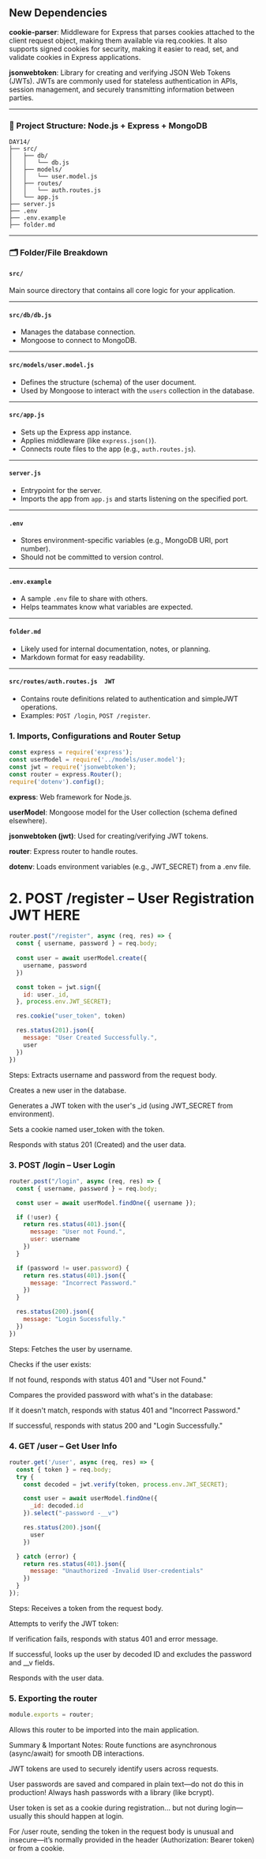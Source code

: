 ## New Dependencies

**cookie-parser**: Middleware for Express that parses cookies attached to the client request object, making them available via req.cookies. It also supports signed cookies for security, making it easier to read, set, and validate cookies in Express applications.


**jsonwebtoken**: Library for creating and verifying JSON Web Tokens (JWTs). JWTs are commonly used for stateless authentication in APIs, session management, and securely transmitting information between parties.

---

### 📁 Project Structure: Node.js + Express + MongoDB

```
DAY14/
├── src/
│   ├── db/
│   │   └── db.js
│   ├── models/
│   │   └── user.model.js
│   ├── routes/
│   │   └── auth.routes.js
│   └── app.js
├── server.js
├── .env
├── .env.example
├── folder.md
``` 

---

### 🗂️ Folder/File Breakdown

#### `src/`
Main source directory that contains all core logic for your application.

---

#### `src/db/db.js`
- Manages the database connection.
- Mongoose to connect to MongoDB.

---

#### `src/models/user.model.js`
- Defines the structure (schema) of the user document.
- Used by Mongoose to interact with the `users` collection in the database.

---

#### `src/app.js`
- Sets up the Express app instance.
- Applies middleware (like `express.json()`).
- Connects route files to the app (e.g., `auth.routes.js`).

---

#### `server.js`
- Entrypoint for the server.
- Imports the app from `app.js` and starts listening on the specified port.

---

#### `.env`
- Stores environment-specific variables (e.g., MongoDB URI, port number).
- Should not be committed to version control.

---

#### `.env.example`
- A sample `.env` file to share with others.
- Helps teammates know what variables are expected.

---

#### `folder.md`
- Likely used for internal documentation, notes, or planning.
- Markdown format for easy readability.

---

#### `src/routes/auth.routes.js  JWT`
- Contains route definitions related to authentication and simpleJWT operations.
- Examples: `POST /login`, `POST /register`.


### 1. Imports, Configurations and Router Setup
``` js //
const express = require('express');
const userModel = require('../models/user.model');
const jwt = require('jsonwebtoken');
const router = express.Router();
require('dotenv').config();
``` 
**express**: Web framework for Node.js.

**userModel**: Mongoose model for the User collection (schema defined elsewhere).

**jsonwebtoken (jwt)**: Used for creating/verifying JWT tokens.

**router**: Express router to handle routes.

**dotenv**: Loads environment variables (e.g., JWT_SECRET) from a .env file.



# 2. POST /register – User Registration      JWT HERE
``` js //
router.post("/register", async (req, res) => {
  const { username, password } = req.body;
  
  const user = await userModel.create({
    username, password
  })

  const token = jwt.sign({
    id: user._id,
  }, process.env.JWT_SECRET);

  res.cookie("user_token", token)

  res.status(201).json({
    message: "User Created Successfully.",
    user
  })
})
``` 
Steps:
Extracts username and password from the request body.

Creates a new user in the database.

Generates a JWT token with the user's _id (using JWT_SECRET from environment).

Sets a cookie named user_token with the token.

Responds with status 201 (Created) and the user data.


### 3. POST /login – User Login
``` js //
router.post("/login", async (req, res) => {
  const { username, password } = req.body;

  const user = await userModel.findOne({ username });

  if (!user) {
    return res.status(401).json({
      message: "User not Found.",
      user: username
    })
  }

  if (password != user.password) {
    return res.status(401).json({
      message: "Incorrect Password."
    })
  }

  res.status(200).json({
    message: "Login Sucessfully."
  })
})
``` 
Steps:
Fetches the user by username.

Checks if the user exists:

If not found, responds with status 401 and "User not Found."

Compares the provided password with what's in the database:

If it doesn't match, responds with status 401 and "Incorrect Password."

If successful, responds with status 200 and "Login Successfully."


### 4. GET /user – Get User Info
``` js //
router.get('/user', async (req, res) => {
  const { token } = req.body;
  try {
    const decoded = jwt.verify(token, process.env.JWT_SECRET);

    const user = await userModel.findOne({
      _id: decoded.id
    }).select("-password -__v")

    res.status(200).json({
      user
    })

  } catch (error) {
    return res.status(401).json({
      message: "Unauthorized -Invalid User-credentials"
    })
  }
});
``` 
Steps:
Receives a token from the request body.

Attempts to verify the JWT token:

If verification fails, responds with status 401 and error message.

If successful, looks up the user by decoded ID and excludes the password and __v fields.

Responds with the user data.

### 5. Exporting the router
``` js //
module.exports = router;
``` 
Allows this router to be imported into the main application.

Summary & Important Notes:
Route functions are asynchronous (async/await) for smooth DB interactions.

JWT tokens are used to securely identify users across requests.

User passwords are saved and compared in plain text—do not do this in production! Always hash passwords with a library (like bcrypt).

User token is set as a cookie during registration... but not during login—usually this should happen at login.

For /user route, sending the token in the request body is unusual and insecure—it’s normally provided in the header (Authorization: Bearer token) or from a cookie.
